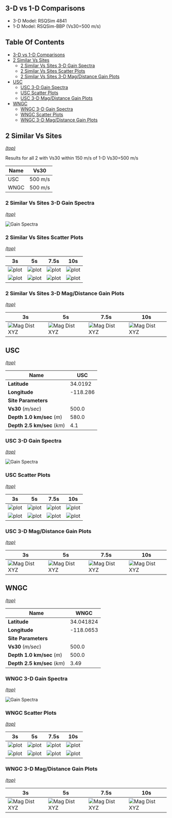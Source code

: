 ## 3-D vs 1-D Comparisons

* 3-D Model: RSQSim 4841
* 1-D Model: RSQSim-BBP (Vs30=500 m/s)

## Table Of Contents
* [3-D vs 1-D Comparisons](#3-d-vs-1-d-comparisons)
* [2 Similar Vs Sites](#2-similar-vs-sites)
  * [2 Similar Vs Sites 3-D Gain Spectra](#2-similar-vs-sites-3-d-gain-spectra)
  * [2 Similar Vs Sites Scatter Plots](#2-similar-vs-sites-scatter-plots)
  * [2 Similar Vs Sites 3-D Mag/Distance Gain Plots](#2-similar-vs-sites-3-d-magdistance-gain-plots)
* [USC](#usc)
  * [USC 3-D Gain Spectra](#usc-3-d-gain-spectra)
  * [USC Scatter Plots](#usc-scatter-plots)
  * [USC 3-D Mag/Distance Gain Plots](#usc-3-d-magdistance-gain-plots)
* [WNGC](#wngc)
  * [WNGC 3-D Gain Spectra](#wngc-3-d-gain-spectra)
  * [WNGC Scatter Plots](#wngc-scatter-plots)
  * [WNGC 3-D Mag/Distance Gain Plots](#wngc-3-d-magdistance-gain-plots)
## 2 Similar Vs Sites
*[(top)](#table-of-contents)*

Results for all 2 with Vs30 within 150 m/s of 1-D Vs30=500 m/s

| **Name** | **Vs30** |
|-----|-----|
| USC | 500 m/s |
| WNGC | 500 m/s |

### 2 Similar Vs Sites 3-D Gain Spectra
*[(top)](#table-of-contents)*

![Gain Spectra](resources/similar_sites_amp_spectra.png)
### 2 Similar Vs Sites Scatter Plots
*[(top)](#table-of-contents)*

| **3s** | **5s** | **7.5s** | **10s** |
|-----|-----|-----|-----|
| ![plot](resources/similar_sites_scatter_3.png) | ![plot](resources/similar_sites_scatter_5.png) | ![plot](resources/similar_sites_scatter_7.5.png) | ![plot](resources/similar_sites_scatter_10.png) |
| ![plot](resources/similar_sites_scatter_3s_hist2D.png) | ![plot](resources/similar_sites_scatter_5s_hist2D.png) | ![plot](resources/similar_sites_scatter_7.5s_hist2D.png) | ![plot](resources/similar_sites_scatter_10s_hist2D.png) |

### 2 Similar Vs Sites 3-D Mag/Distance Gain Plots
*[(top)](#table-of-contents)*

| **3s** | **5s** | **7.5s** | **10s** |
|-----|-----|-----|-----|
| ![Mag Dist XYZ](resources/similar_sites_mag_dist_gains_3s.png) | ![Mag Dist XYZ](resources/similar_sites_mag_dist_gains_5s.png) | ![Mag Dist XYZ](resources/similar_sites_mag_dist_gains_7.5s.png) | ![Mag Dist XYZ](resources/similar_sites_mag_dist_gains_10s.png) |

## USC
*[(top)](#table-of-contents)*

| **Name** | USC |
|-----|-----|
| **Latitude** | 34.0192 |
| **Longitude** | -118.286 |
| **Site Parameters** |  |
| **Vs30** (*m/sec*) | 500.0 |
| **Depth 1.0 km/sec** (*m*) | 580.0 |
| **Depth 2.5 km/sec** (*km*) | 4.1 |

### USC 3-D Gain Spectra
*[(top)](#table-of-contents)*

![Gain Spectra](resources/USC_amp_spectra.png)
### USC Scatter Plots
*[(top)](#table-of-contents)*

| **3s** | **5s** | **7.5s** | **10s** |
|-----|-----|-----|-----|
| ![plot](resources/USC_scatter_3.png) | ![plot](resources/USC_scatter_5.png) | ![plot](resources/USC_scatter_7.5.png) | ![plot](resources/USC_scatter_10.png) |
| ![plot](resources/USC_scatter_3s_hist2D.png) | ![plot](resources/USC_scatter_5s_hist2D.png) | ![plot](resources/USC_scatter_7.5s_hist2D.png) | ![plot](resources/USC_scatter_10s_hist2D.png) |

### USC 3-D Mag/Distance Gain Plots
*[(top)](#table-of-contents)*

| **3s** | **5s** | **7.5s** | **10s** |
|-----|-----|-----|-----|
| ![Mag Dist XYZ](resources/USC_mag_dist_gains_3s.png) | ![Mag Dist XYZ](resources/USC_mag_dist_gains_5s.png) | ![Mag Dist XYZ](resources/USC_mag_dist_gains_7.5s.png) | ![Mag Dist XYZ](resources/USC_mag_dist_gains_10s.png) |

## WNGC
*[(top)](#table-of-contents)*

| **Name** | WNGC |
|-----|-----|
| **Latitude** | 34.041824 |
| **Longitude** | -118.0653 |
| **Site Parameters** |  |
| **Vs30** (*m/sec*) | 500.0 |
| **Depth 1.0 km/sec** (*m*) | 500.0 |
| **Depth 2.5 km/sec** (*km*) | 3.49 |

### WNGC 3-D Gain Spectra
*[(top)](#table-of-contents)*

![Gain Spectra](resources/WNGC_amp_spectra.png)
### WNGC Scatter Plots
*[(top)](#table-of-contents)*

| **3s** | **5s** | **7.5s** | **10s** |
|-----|-----|-----|-----|
| ![plot](resources/WNGC_scatter_3.png) | ![plot](resources/WNGC_scatter_5.png) | ![plot](resources/WNGC_scatter_7.5.png) | ![plot](resources/WNGC_scatter_10.png) |
| ![plot](resources/WNGC_scatter_3s_hist2D.png) | ![plot](resources/WNGC_scatter_5s_hist2D.png) | ![plot](resources/WNGC_scatter_7.5s_hist2D.png) | ![plot](resources/WNGC_scatter_10s_hist2D.png) |

### WNGC 3-D Mag/Distance Gain Plots
*[(top)](#table-of-contents)*

| **3s** | **5s** | **7.5s** | **10s** |
|-----|-----|-----|-----|
| ![Mag Dist XYZ](resources/WNGC_mag_dist_gains_3s.png) | ![Mag Dist XYZ](resources/WNGC_mag_dist_gains_5s.png) | ![Mag Dist XYZ](resources/WNGC_mag_dist_gains_7.5s.png) | ![Mag Dist XYZ](resources/WNGC_mag_dist_gains_10s.png) |

